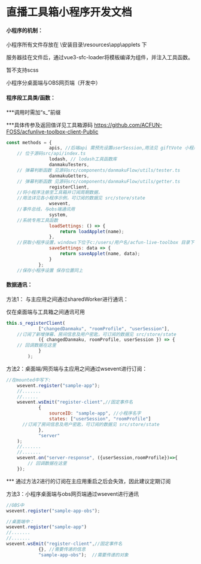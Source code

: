 # 直播工具箱小程序开发文档

#### 小程序的机制：

小程序所有文件存放在 \安装目录\resources\app\applets 下

服务器挂在文件后，通过vue3-sfc-loader将模板编译为组件，并注入工具函数。

暂不支持scss

小程序分桌面端与OBS网页端（开发中）

#### 程序段工具类/函数：

***调用时需加“s_”前缀

***具体传参及返回值详见工具箱源码  https://github.com/ACFUN-FOSS/acfunlive-toolbox-client-Public

```javascript
const methods = {
				apis, //后端api 需预先设置userSession,用法见 giftVote 小程序
    // 位于源码src/api/index.ts
				lodash, // lodash工具函数库
				danmakuTesters, 
    // 弹幕判断函数 见源码src/components/danmakuFlow/utils/tester.ts
				danmakuGetters,
    // 弹幕判断函数 见源码src/components/danmakuFlow/utils/getter.ts
				registerClient,
    //将小程序注册至工具箱并订阅周期数据，
    //用法详见各小程序示例，可订阅的数据见 src/store/state
				wsevent,
    //事件总线，与obs端通讯用
				system,
    //系统专用工具函数
				loadSettings: () => {
					return loadApplet(name);
				},
    //获取小程序设置，windows下位于c:/users/用户名/acfun-live-toolbox 目录下
				saveSettings: data => {
					return saveApplet(name, data);
				}
			};
	//保存小程序设置 保存位置同上
```



#### 数据通讯：

方法1： 与主应用之间通过sharedWorker进行通讯：

仅在桌面端与工具箱之间通讯可用

```javascript
this.s_registerClient(
			["changedDanmaku", "roomProfile", "userSession"],
    //订阅了新增弹幕、房间信息及用户密匙，可订阅的数据见 src/store/state
			({ changedDanmaku, roomProfile, userSession }) => {
	// 回调数据在这里
			}
		);
```

方法2：桌面端/网页端与主应用之间通过wsevent进行订阅：

```javascript
//在mounted中写下:	
	wsevent.register("sample-app");
	//.......
	//......
	wsevent.wsEmit("register-client",//固定事件名
			{
				sourceID: "sample-app", //小程序名字
				states: ["userSession", "roomProfile"]
      //订阅了房间信息及用户密匙，可订阅的数据见 src/store/state
			},
			"server"
	);
	//.......
	//.......
	wsevent.on("server-response", ({userSession,roomProfile})=>{
        // 回调数据在这里
    });
```

*** 通过方法2进行的订阅在主应用重启之后会失效，因此建议定期订阅

方法3：小程序桌面端与obs网页端通过wsevent进行通讯

```javascript
//OBS中
wsevent.register("sample-app-obs");

//桌面端中：
wsevent.register("sample-app")
//.......
//.......
wsevent.wsEmit("register-client",//固定事件名
			{}, //需要传递的信息
			"sample-app-obs");  //需要传递的对象

```

